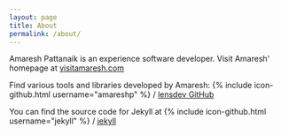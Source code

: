 ```yaml
---
layout: page
title: About
permalink: /about/
---
```


Amaresh Pattanaik is an experience software developer. Visit Amaresh' homepage at [visitamaresh.com](http://visitamaresh.com/)

Find various tools and libraries developed by Amaresh:
{% include icon-github.html username="amareshp" %} /
[lensdev GitHub](https://github.com/lensdev)

You can find the source code for Jekyll at
{% include icon-github.html username="jekyll" %} /
[jekyll](https://github.com/jekyll/jekyll)
